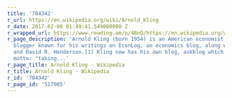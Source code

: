 ```yaml
---
title: '704342'
r_url: https://en.wikipedia.org/wiki/Arnold_Kling
r_date: 2017-02-08 01:49:41.549000000 Z
r_wrapped_url: https://www.reading.am/p/4BnQ/https://en.wikipedia.org/wiki/Arnold_Kling
r_page_description: 'Arnold Kling (born 1954) is an American economist, scholar, and
  blogger known for his writings on EconLog, an economics blog, along with Bryan Caplan
  and David R. Henderson.[1] Kling now has his own blog, askblog which sports the
  motto: "taking...'
r_page_title: Arnold Kling - Wikipedia
r_title: Arnold Kling - Wikipedia
r_id: '704342'
r_page_id: '517085'
---
```


